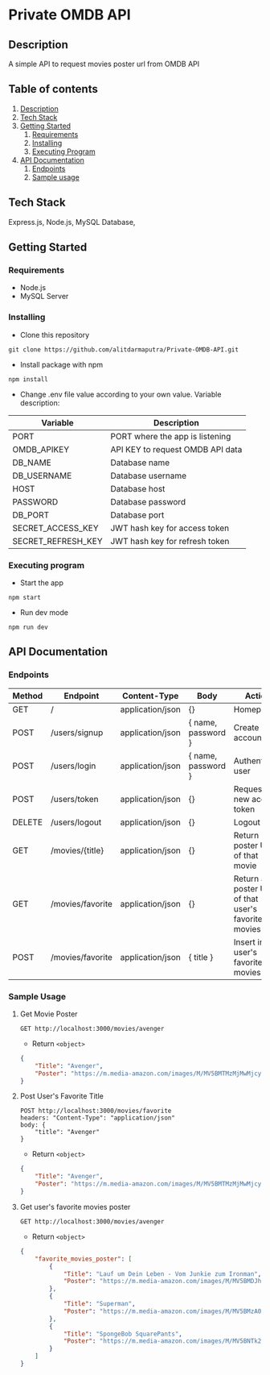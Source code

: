 # Private OMDB API

## Description <a name="description"></a>

A simple API to request movies poster url from OMDB API

## Table of contents
1. [Description](#description)
2. [Tech Stack](#techstack)
3. [Getting Started](#gettingstarted)
    1. [Requirements](#requirements)
    2. [Installing](#installing)
    3. [Executing Program](#execute)
4. [API Documentation](#api)
    1. [Endpoints](#endpoints)
    2. [Sample usage](#sampleusage)

## Tech Stack <a name="techstack"></a>

Express.js, Node.js, MySQL Database, 

## Getting Started <a name="gettingstarted"></a>

### Requirements <a name="requirements"></a>

* Node.js
* MySQL Server

### Installing <a name="installing"></a>

* Clone this repository
```
git clone https://github.com/alitdarmaputra/Private-OMDB-API.git
```
* Install package with npm
```
npm install
```
* Change .env file value according to your own value. Variable description:

| Variable           	| Description                      	|
|--------------------	|----------------------------------	|
| PORT               	| PORT where the app is listening  	|
| OMDB_APIKEY        	| API KEY to request OMDB API data 	|
| DB_NAME            	| Database name                    	|
| DB_USERNAME        	| Database username                	|
| HOST               	| Database host                    	|
| PASSWORD           	| Database password                	|
| DB_PORT            	| Database port                    	|
| SECRET_ACCESS_KEY  	| JWT hash key for access token    	|
| SECRET_REFRESH_KEY 	| JWT hash key for refresh token   	|

### Executing program <a name="execute"></a>
* Start the app
```
npm start
```
* Run dev mode
```
npm run dev
```


## API Documentation <a name="api"></a>

### Endpoints <a name="endpoints"></a>

| Method | Endpoint         | Content-Type     | Body               | Action                                                |
|--------|------------------|------------------|--------------------|-------------------------------------------------------|
| GET    | /                | application/json | {}                 | Homepage                                              |
| POST   | /users/signup    | application/json | { name, password } | Create user account                                   |
| POST   | /users/login     | application/json | { name, password } | Authenticate user                                     |
| POST   | /users/token     | application/json | {}                 | Request new access token                              |
| DELETE | /users/logout    | application/json | {}                 | Logout user                                           |
| GET    | /movies/{title}  | application/json | {}                 | Return poster URL of that movie                       |
| GET    | /movies/favorite | application/json | {}                 | Return all poster URL of that user's  favorite movies |
| POST   | /movies/favorite | application/json | { title }          | Insert into user's favorite movies                    |

### Sample Usage <a name="sampleusage"></a>
1. Get Movie Poster

    ```
    GET http://localhost:3000/movies/avenger
    ```
    - Return `<object>`
    ```json
    {
        "Title": "Avenger",
        "Poster": "https://m.media-amazon.com/images/M/MV5BMTMzMjMwMjcyNl5BMl5BanBnXkFtZTcwNTA1NDgzMQ@@._V1_SX300.jpg"
    }
    ```
2. Post User's Favorite Title

    ```
    POST http://localhost:3000/movies/favorite
    headers: "Content-Type": "application/json"
    body: {
        "title": "Avenger"
    }
    ```
    - Return `<object>`
    ```json
    {
        "Title": "Avenger",
        "Poster": "https://m.media-amazon.com/images/M/MV5BMTMzMjMwMjcyNl5BMl5BanBnXkFtZTcwNTA1NDgzMQ@@._V1_SX300.jpg"
    }
    ```
3. Get user's favorite movies poster

    ```
    GET http://localhost:3000/movies/avenger
    ```
    - Return `<object>`
    ```json
    {
        "favorite_movies_poster": [
            {
                "Title": "Lauf um Dein Leben - Vom Junkie zum Ironman",
                "Poster": "https://m.media-amazon.com/images/M/MV5BMDJhZjA5MWEtOTE5Yy00MWJiLTgwNjQtMDliOWI0NWJmZDZkXkEyXkFqcGdeQXVyMjY1ODY2Ng@@._V1_SX300.jpg"
            },
            {
                "Title": "Superman",
                "Poster": "https://m.media-amazon.com/images/M/MV5BMzA0YWMwMTUtMTVhNC00NjRkLWE2ZTgtOWEzNjJhYzNiMTlkXkEyXkFqcGdeQXVyNjc1NTYyMjg@._V1_SX300.jpg"
            },
            {
                "Title": "SpongeBob SquarePants",
                "Poster": "https://m.media-amazon.com/images/M/MV5BNTk2NzEyNTQtZTQ5MS00MjAyLTgzMDMtNDNkYTBkM2M2OTU3XkEyXkFqcGdeQXVyODUwNjEzMzg@._V1_SX300.jpg"
            }
        ]
    }
    ```


